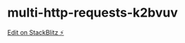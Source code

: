 # multi-http-requests-k2bvuv

[Edit on StackBlitz ⚡️](https://stackblitz.com/edit/multi-http-requests-k2bvuv)